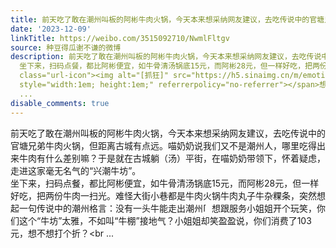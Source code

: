 ```yaml
---
title: 前天吃了敢在潮州叫板的阿彬牛肉火锅，今天本来想采纳网友建议，去吃传说中的官塘兄弟牛肉火锅，但距离古城有点远。喵奶奶说我们又不是潮州人，哪里吃得出来牛肉...
date: '2023-12-09'
linkTitle: https://weibo.com/3515092710/NwmlFltgv
source: 种豆得瓜谢不谦的微博
description: 前天吃了敢在潮州叫板的阿彬牛肉火锅，今天本来想采纳网友建议，去吃传说中的官塘兄弟牛肉火锅，但距离古城有点远。喵奶奶说我们又不是潮州人，哪里吃得出来牛肉有什么差别嘛？于是就在古城躺（汤）平街，在喵奶奶带领下，怀着疑虑，走进这家毫无名气的“兴潮牛坊”。<br>
  坐下来，扫码点餐，都比阿彬便宜，如牛骨清汤锅底15元，而阿彬28元，但一样好吃，把两份牛肉一扫光。难怪大街小巷都是牛肉火锅牛肉丸子牛杂粿条，突然想起一句传说中的潮州格言：没有一头牛能走出潮州<span
  class="url-icon"><img alt="[抓狂]" src="https://h5.sinaimg.cn/m/emoticon/icon/default/d_zhuakuang-c007ffb7fe.png"
  style="width:1em; height:1em;" referrerpolicy="no-referrer"></span>想跟服务小姐姐开个玩笑，你们这个“牛坊”太雅，不如叫“牛棚”接地气？小姐姐却笑盈盈说，你们消费了103元，想不想打个折？<br
  ...
disable_comments: true
---
```

前天吃了敢在潮州叫板的阿彬牛肉火锅，今天本来想采纳网友建议，去吃传说中的官塘兄弟牛肉火锅，但距离古城有点远。喵奶奶说我们又不是潮州人，哪里吃得出来牛肉有什么差别嘛？于是就在古城躺（汤）平街，在喵奶奶带领下，怀着疑虑，走进这家毫无名气的“兴潮牛坊”。<br> 坐下来，扫码点餐，都比阿彬便宜，如牛骨清汤锅底15元，而阿彬28元，但一样好吃，把两份牛肉一扫光。难怪大街小巷都是牛肉火锅牛肉丸子牛杂粿条，突然想起一句传说中的潮州格言：没有一头牛能走出潮州<span class="url-icon"><img alt="[抓狂]" src="https://h5.sinaimg.cn/m/emoticon/icon/default/d_zhuakuang-c007ffb7fe.png" style="width:1em; height:1em;" referrerpolicy="no-referrer"></span>想跟服务小姐姐开个玩笑，你们这个“牛坊”太雅，不如叫“牛棚”接地气？小姐姐却笑盈盈说，你们消费了103元，想不想打个折？<br ...